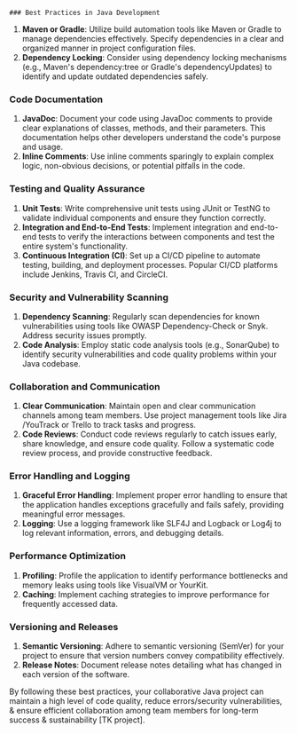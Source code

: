     ### Best Practices in Java Development

1. **Maven or Gradle**: Utilize build automation tools like Maven or Gradle to manage dependencies effectively. Specify dependencies in a clear and organized manner in project configuration files.
2. **Dependency Locking**: Consider using dependency locking mechanisms (e.g., Maven's dependency:tree or Gradle's dependencyUpdates) to identify and update outdated dependencies safely.

### Code Documentation

1. **JavaDoc**: Document your code using JavaDoc comments to provide clear explanations of classes, methods, and their parameters. This documentation helps other developers understand the code's purpose and usage.
2. **Inline Comments**: Use inline comments sparingly to explain complex logic, non-obvious decisions, or potential pitfalls in the code.

### Testing and Quality Assurance

1. **Unit Tests**: Write comprehensive unit tests using JUnit or TestNG to validate individual components and ensure they function correctly.
2. **Integration and End-to-End Tests**: Implement integration and end-to-end tests to verify the interactions between components and test the entire system's functionality.
3. **Continuous Integration (CI)**: Set up a CI/CD pipeline to automate testing, building, and deployment processes. Popular CI/CD platforms include Jenkins, Travis CI, and CircleCI.

### Security and Vulnerability Scanning

1. **Dependency Scanning**: Regularly scan dependencies for known vulnerabilities using tools like OWASP Dependency-Check or Snyk. Address security issues promptly.
2. **Code Analysis**: Employ static code analysis tools (e.g., SonarQube) to identify security vulnerabilities and code quality problems within your Java codebase.

### Collaboration and Communication

1. **Clear Communication**: Maintain open and clear communication channels among team members. Use project management tools like Jira /YouTrack or Trello to track tasks and progress.
2. **Code Reviews**: Conduct code reviews regularly to catch issues early, share knowledge, and ensure code quality. Follow a systematic code review process, and provide constructive feedback.

### Error Handling and Logging

1. **Graceful Error Handling**: Implement proper error handling to ensure that the application handles exceptions gracefully and fails safely, providing meaningful error messages.
2. **Logging**: Use a logging framework like SLF4J and Logback or Log4j to log relevant information, errors, and debugging details.

### Performance Optimization

1. **Profiling**: Profile the application to identify performance bottlenecks and memory leaks using tools like VisualVM or YourKit.
2. **Caching**: Implement caching strategies to improve performance for frequently accessed data.

### Versioning and Releases

1. **Semantic Versioning**: Adhere to semantic versioning (SemVer) for your project to ensure that version numbers convey compatibility effectively.
2. **Release Notes**: Document release notes detailing what has changed in each version of the software.

By following these best practices, your collaborative Java project can maintain a high level of code quality, reduce errors/security vulnerabilities, & ensure efficient collaboration among team members for long-term success & sustainability [TK project].